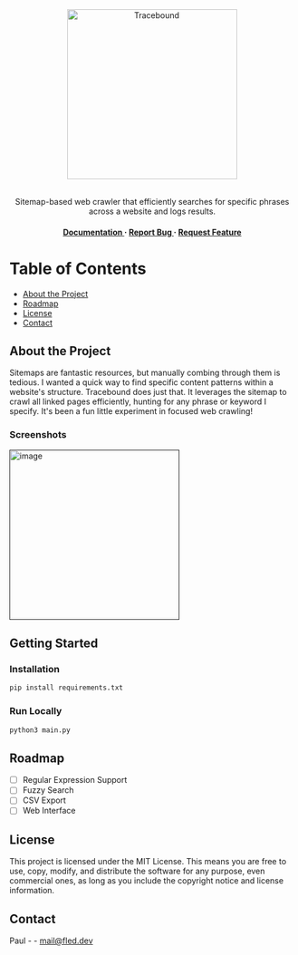<div align='center'>

<img src="https://fled.dev/assets/tracebound-banner.png" alt="Tracebound" height="300px">
<br><br>
<p>Sitemap-based web crawler that efficiently searches for specific phrases across a website and logs results.</p>

<h4><a href="https://github.com/fled-dev/Tracebound/blob/master/README.md"> Documentation </a> <span> · </span> <a href="https://github.com/fled-dev/Tracebound/issues"> Report Bug </a> <span> · </span> <a href="https://github.com/fled-dev/Tracebound/issues"> Request Feature </a> </h4>


</div>

# Table of Contents
- [About the Project](#about-the-project)
- [Roadmap](#roadmap)
- [License](#license)
- [Contact](#contact)


## About the Project
Sitemaps are fantastic resources, but manually combing through them is tedious. I wanted a quick way to find specific content patterns within a website's structure. Tracebound does just that. It leverages the sitemap to crawl all linked pages efficiently,  hunting for any phrase or keyword I specify. It's been a fun little experiment in focused web crawling!

### Screenshots
<a href=""><img src="https://fled.dev/assets/tracebound-demo.png" alt='image' height='300px'></a>

## Getting Started

### Installation
```bash
pip install requirements.txt
```

### Run Locally
```bash
python3 main.py
```

## Roadmap
* [ ] Regular Expression Support
* [ ] Fuzzy Search
* [ ] CSV Export
* [ ] Web Interface

## License
This project is licensed under the MIT License. This means you are free to use, copy, modify, and distribute the software for any purpose, even commercial ones, as long as you include the copyright notice and license information.

## Contact
Paul - - mail@fled.dev
